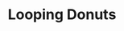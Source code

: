 ---
title: Looping Donuts
description: Code experiments with a few friends
link: https://github.com/loopingdonuts
image: loopingdonuts.png
featured: true
---
